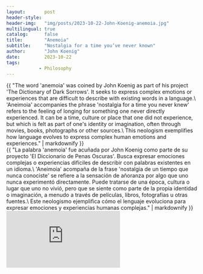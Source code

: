 ```yaml
---
layout:       post
header-style: 
header-img:   "img/posts/2023-10-22-John-Koenig-anemoia.jpg"
multilingual: true
catalog:      false
title:        "Anemoia"
subtitle:     "Nostalgia for a time you’ve never known"
author:       "John Koenig"
date:         2023-10-22 
tags:
            - Philosophy
---
```


<div class="en post-container">
    {{ "The word 'anemoia' was coined by John Koenig as part of his project 'The Dictionary of Dark Sorrows'. It seeks to express complex emotions or experiences that are difficult to describe with existing words in a language.\
    'Aneimoia' accompanies the phrase 'nostalgia for a time you never knew' refers to the feeling of longing for something one never directly experienced. It can be a time, culture or place that one did not experience, but which is felt as part of one's identity or imagination, often through movies, books, photographs or other sources.\
    This neologism exemplifies how language evolves to express complex human emotions and experiences." | markdownify }}
</div>

<div class="es post-container">
    {{ "La palabra 'anemoia' fue acuñada por John Koenig como parte de su proyecto 'El Diccionario de Penas Oscuras'. Busca expresar emociones complejas o experiencias difíciles de describir con palabras existentes en un idioma.\
    'Aneimoia' acompaña de la frase 'nostalgia de un tiempo que nunca conociste' se refiere a la sensación de añoranza por algo que uno nunca experimentó directamente. Puede tratarse de una época, cultura o lugar que uno no vivió, pero que se siente como parte de la propia identidad o imaginación, a menudo a través de películas, libros, fotografías u otras fuentes.\
    Este neologismo ejemplifica cómo el lenguaje evoluciona para expresar emociones y experiencias humanas complejas." | markdownify }}
</div>

<div class="iframe-youtube"><iframe src="https://www.youtube-nocookie.com/embed/wH6ZCIRjI14?si=eCTKcdGN18LICXm0&amp;controls=0" title="YouTube video player" frameborder="0" allow="accelerometer; autoplay; clipboard-write; encrypted-media; gyroscope; picture-in-picture; web-share" allowfullscreen></iframe></div>